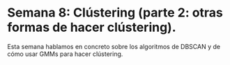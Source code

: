 # Semana 8: Clústering (parte 2: otras formas de hacer clústering).  

Esta semana hablamos en concreto sobre los algoritmos de DBSCAN y de cómo usar GMMs para hacer clústering. 

